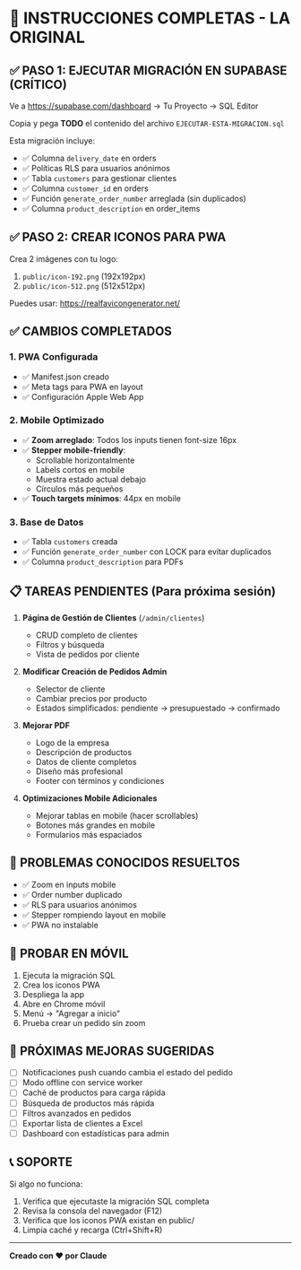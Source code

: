 # 🚀 INSTRUCCIONES COMPLETAS - LA ORIGINAL

## ✅ PASO 1: EJECUTAR MIGRACIÓN EN SUPABASE (CRÍTICO)

Ve a https://supabase.com/dashboard → Tu Proyecto → SQL Editor

Copia y pega **TODO** el contenido del archivo `EJECUTAR-ESTA-MIGRACION.sql`

Esta migración incluye:
- ✅ Columna `delivery_date` en orders
- ✅ Políticas RLS para usuarios anónimos
- ✅ Tabla `customers` para gestionar clientes
- ✅ Columna `customer_id` en orders
- ✅ Función `generate_order_number` arreglada (sin duplicados)
- ✅ Columna `product_description` en order_items

## ✅ PASO 2: CREAR ICONOS PARA PWA

Crea 2 imágenes con tu logo:
1. `public/icon-192.png` (192x192px)
2. `public/icon-512.png` (512x512px)

Puedes usar: https://realfavicongenerator.net/

## ✅ CAMBIOS COMPLETADOS

### 1. PWA Configurada
- ✅ Manifest.json creado
- ✅ Meta tags para PWA en layout
- ✅ Configuración Apple Web App

### 2. Mobile Optimizado
- ✅ **Zoom arreglado**: Todos los inputs tienen font-size 16px
- ✅ **Stepper mobile-friendly**:
  - Scrollable horizontalmente
  - Labels cortos en mobile
  - Muestra estado actual debajo
  - Círculos más pequeños
- ✅ **Touch targets mínimos**: 44px en mobile

### 3. Base de Datos
- ✅ Tabla `customers` creada
- ✅ Función `generate_order_number` con LOCK para evitar duplicados
- ✅ Columna `product_description` para PDFs

## 📋 TAREAS PENDIENTES (Para próxima sesión)

1. **Página de Gestión de Clientes** (`/admin/clientes`)
   - CRUD completo de clientes
   - Filtros y búsqueda
   - Vista de pedidos por cliente

2. **Modificar Creación de Pedidos Admin**
   - Selector de cliente
   - Cambiar precios por producto
   - Estados simplificados: pendiente → presupuestado → confirmado

3. **Mejorar PDF**
   - Logo de la empresa
   - Descripción de productos
   - Datos de cliente completos
   - Diseño más profesional
   - Footer con términos y condiciones

4. **Optimizaciones Mobile Adicionales**
   - Mejorar tablas en mobile (hacer scrollables)
   - Botones más grandes en mobile
   - Formularios más espaciados

## 🔧 PROBLEMAS CONOCIDOS RESUELTOS

- ✅ Zoom en inputs mobile
- ✅ Order number duplicado
- ✅ RLS para usuarios anónimos
- ✅ Stepper rompiendo layout en mobile
- ✅ PWA no instalable

## 📱 PROBAR EN MÓVIL

1. Ejecuta la migración SQL
2. Crea los iconos PWA
3. Despliega la app
4. Abre en Chrome móvil
5. Menú → "Agregar a inicio"
6. Prueba crear un pedido sin zoom

## 🎨 PRÓXIMAS MEJORAS SUGERIDAS

- [ ] Notificaciones push cuando cambia el estado del pedido
- [ ] Modo offline con service worker
- [ ] Caché de productos para carga rápida
- [ ] Búsqueda de productos más rápida
- [ ] Filtros avanzados en pedidos
- [ ] Exportar lista de clientes a Excel
- [ ] Dashboard con estadísticas para admin

## 📞 SOPORTE

Si algo no funciona:
1. Verifica que ejecutaste la migración SQL completa
2. Revisa la consola del navegador (F12)
3. Verifica que los iconos PWA existan en public/
4. Limpia caché y recarga (Ctrl+Shift+R)

---
**Creado con ❤️ por Claude**
